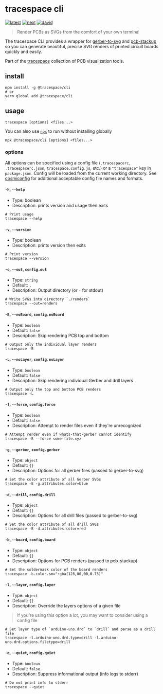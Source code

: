 # tracespace cli

[![latest][@tracespace/cli-latest-badge]][npm]
[![next][@tracespace/cli-next-badge]][npm-next]
[![david][@tracespace/cli-david-badge]][david]

> Render PCBs as SVGs from the comfort of your own terminal

The tracespace CLI provides a wrapper for [gerber-to-svg][] and [pcb-stackup][] so you can generate beautiful, precise SVG renders of printed circuit boards quickly and easily.

Part of the [tracespace][] collection of PCB visualization tools.

[gerber-to-svg]: ../gerber-to-svg
[pcb-stackup]: ../pcb-stackup
[tracespace]: https://github.com/tracespace/tracespace
[npm]: https://www.npmjs.com/package/@tracespace/cli
[npm-next]: https://www.npmjs.com/package/@tracespace/cli/v/next
[david]: https://david-dm.org/tracespace/tracespace?path=packages/cli
[@tracespace/cli-latest-badge]: https://flat.badgen.net/npm/v/@tracespace/cli
[@tracespace/cli-next-badge]: https://flat.badgen.net/npm/v/@tracespace/cli/next
[@tracespace/cli-david-badge]: https://flat.badgen.net/david/dep/tracespace/tracespace/packages/cli

## install

```shell
npm install -g @tracespace/cli
# or
yarn global add @tracespace/cli
```

## usage

```shell
tracespace [options] <files...>
```

You can also use [`npx`][npx] to run without installing globally

```shell
npx @tracespace/cli [options] <files...>
```

[npx]: https://github.com/zkat/npx

### options

All options can be specified using a config file (`.tracespacerc`, `.tracespacerc.json`, `tracespace.config.js`, etc.) or a `"tracespace"` key in `package.json`. Config will be loaded from the current working directory. See [cosmiconfig][] for additional acceptable config file names and formats.

[cosmiconfig]: https://github.com/davidtheclark/cosmiconfig

#### `-h`, `--help`

- Type: boolean
- Description: prints version and usage then exits

```shell
# Print usage
tracespace --help
```

#### `-v`, `--version`

- Type: boolean
- Description: prints version then exits

```shell
# Print version
tracespace --version
```

<!-- insert:docs:options -->

#### `-o`, `--out`, `config.out`

- Type: `string`
- Default: `.`
- Description: Output directory (or `-` for stdout)

```shell
# Write SVGs into directory `./renders`
tracespace --out=renders
```

#### `-B`, `--noBoard`, `config.noBoard`

- Type: `boolean`
- Default: `false`
- Description: Skip rendering PCB top and bottom

```shell
# Output only the individual layer renders
tracespace -B
```

#### `-L`, `--noLayer`, `config.noLayer`

- Type: `boolean`
- Default: `false`
- Description: Skip rendering individual Gerber and drill layers

```shell
# Output only the top and bottom PCB renders
tracespace -L
```

#### `-f`, `--force`, `config.force`

- Type: `boolean`
- Default: `false`
- Description: Attempt to render files even if they're unrecognized

```shell
# Attempt render even if whats-that-gerber cannot identify
tracespace -B --force some-file.xyz
```

#### `-g`, `--gerber`, `config.gerber`

- Type: `object`
- Default: `{}`
- Description: Options for all gerber files (passed to gerber-to-svg)

```shell
# Set the color attribute of all Gerber SVGs
tracespace -B -g.attributes.color=blue
```

#### `-d`, `--drill`, `config.drill`

- Type: `object`
- Default: `{}`
- Description: Options for all drill files (passed to gerber-to-svg)

```shell
# Set the color attribute of all drill SVGs
tracespace -B -d.attributes.color=red
```

#### `-b`, `--board`, `config.board`

- Type: `object`
- Default: `{}`
- Description: Options for PCB renders (passed to pcb-stackup)

```shell
# Set the soldermask color of the board renders
tracespace -b.color.sm="rgba(128,00,00,0.75)"
```

#### `-l`, `--layer`, `config.layer`

- Type: `object`
- Default: `{}`
- Description: Override the layers options of a given file

> If you're using this option a lot, you may want to consider using a config file

```shell
# Set layer type of `arduino-uno.drd` to `drill` and parse as a drill file
tracespace -l.arduino-uno.drd.type=drill -l.arduino-uno.drd.options.filetype=drill
```

#### `-q`, `--quiet`, `config.quiet`

- Type: `boolean`
- Default: `false`
- Description: Suppress informational output (info logs to stderr)

```shell
# Do not print info to stderr
tracespace --quiet
```

<!-- endinsert:docs:options -->
